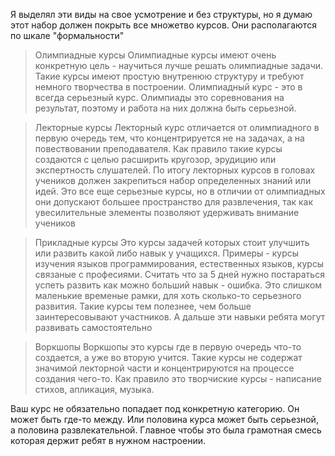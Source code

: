 Я выделял эти виды на свое усмотрение и без структуры, но я думаю этот набор должен покрыть все множетво курсов. Они располагаются по шкале "формальности"
> Олимпиадные курсы
> Олимпиадные курсы имеют очень конкретную цель - научиться лучше решать олимпиадные задачи. Такие курсы имеют простую внутренюю структуру и требуют немного творчества в построении. Олимпиадный курс - это в всегда серьезный курс. Олимпиады это соревнования на результат, поэтому и работа на них должна быть серьезной. 

> Лекторные курсы
> Лекторный курс отличается от олимпиадного в первую очередь тем, что концентрируется не на задачах, а на повествовании преподавателя. Как правило такие курсы создаются с целью расширить кругозор, эрудицию или экспертность слушателей. По итогу лекторных курсов в головах учеников должен закрепиться набор определенных знаний или идей. Это все еще серьезные курсы, но в отличии от олимпиадных они допускают большее пространство для развлечения, так как увесилительные элементы позволяют удерживать внимание учеников

> Прикладные курсы
> Это курсы задачей которых стоит улучшить или развить какой либо навык у учащихся. Примеры - курсы изучения языков программирования, естественных языков, курсы связаные с професиями. Считать что за 5 дней нужно постараться успеть развить как можно больший навык - ошибка. Это слишком маленькие временые рамки, для хоть сколько-то серьезного развития. Такие курсы тем полезнее, чем больше заинтересовывают участников. А дальше эти навыки ребята могут развивать самостоятельно

> Воркшопы 
> Воркшопы это курсы где в первую очередь что-то создается, а уже во вторую учится. Такие курсы не содержат значимой лекторной части и концентрируются на процессе создания чего-то. Как правило это творчиские курсы - написание стихов, апликация, музыка.

Ваш курс не обязательно попадает под конкретную категорию. Он может быть где-то между. Или половина курса может быть серьезной, а половина развлекательной. Главное чтобы это была грамотная смесь которая держит ребят в нужном настроении.